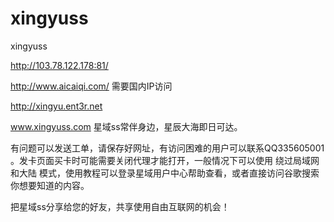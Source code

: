 # xingyuss
xingyuss



http://103.78.122.178:81/

http://www.aicaiqi.com/  需要国内IP访问

http://xingyu.ent3r.net

www.xingyuss.com 星域ss常伴身边，星辰大海即日可达。


有问题可以发送工单，请保存好网址，有访问困难的用户可以联系QQ335605001 。发卡页面买卡时可能需要关闭代理才能打开，一般情况下可以使用 绕过局域网和大陆 模式，使用教程可以登录星域用户中心帮助查看，或者直接访问谷歌搜索你想要知道的内容。


把星域ss分享给您的好友，共享使用自由互联网的机会！
